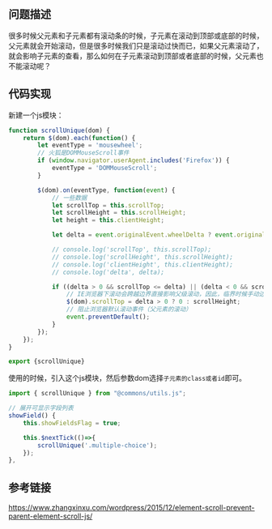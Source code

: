 ## 问题描述
很多时候父元素和子元素都有滚动条的时候，子元素在滚动到顶部或底部的时候，父元素就会开始滚动，但是很多时候我们只是滚动过快而已，如果父元素滚动了，就会影响子元素的查看，那么如何在子元素滚动到顶部或者底部的时候，父元素也不能滚动呢？

## 代码实现

新建一个js模块：

```js
function scrollUnique(dom) {
    return $(dom).each(function() {
        let eventType = 'mousewheel';
        // 火狐是DOMMouseScroll事件
        if (window.navigator.userAgent.includes('Firefox')) {
            eventType = 'DOMMouseScroll';
        }

        $(dom).on(eventType, function(event) {
            // 一些数据
            let scrollTop = this.scrollTop;
            let scrollHeight = this.scrollHeight;
            let height = this.clientHeight;

            let delta = event.originalEvent.wheelDelta ? event.originalEvent.wheelDelta : -(event.originalEvent.detail || 0);  // 滚轮滚动一格的像素值，向上滚动为正值。

            // console.log('scrollTop', this.scrollTop);
            // console.log('scrollHeight', this.scrollHeight);
            // console.log('clientHeight', this.clientHeight);
            // console.log('delta', delta);

            if ((delta > 0 && scrollTop <= delta) || (delta < 0 && scrollHeight - height - scrollTop <= -1 * delta)) {
                // IE浏览器下滚动会跨越边界直接影响父级滚动，因此，临界时候手动边界滚动定位
                $(dom).scrollTop = delta > 0 ? 0 : scrollHeight;
                // 阻止浏览器默认滚动事件（父元素的滚动）
                event.preventDefault();
            }
        });
    });
}

export {scrollUnique}
```

使用的时候，引入这个js模块，然后参数dom选择`子元素的class或者id`即可。

```js
import { scrollUnique } from "@commons/utils.js";

// 展开可显示字段列表
showField() {
    this.showFieldsFlag = true;

    this.$nextTick(()=>{
        scrollUnique('.multiple-choice');
    });
},
```

## 参考链接
https://www.zhangxinxu.com/wordpress/2015/12/element-scroll-prevent-parent-element-scroll-js/

